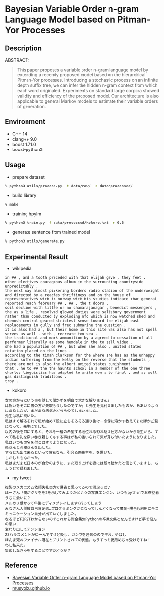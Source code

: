 # Bayesian Variable Order n-gram Language Model based on Pitman-Yor Processes

## Description

ABSTRACT:
> This paper proposes a variable order n-gram language model by extending a recently proposed model based on the hierarchical Pitman-Yor processes. Introducing a stochastic process on an infinite depth suffix tree, we can infer the hidden n-gram context from which each word originated. Experiments on standard large corpora showed validity and efficiency of the proposed model. Our architecture is also applicable to general Markov models to estimate their variable
orders of generation.

## Environment

- C++ 14
- clang++ 9.0
- boost 1.71.0
- boost-python3

## Usage

- prepare dataset

```zsh
% python3 utils/process.py -t data/raw/ -s data/processed/
```

- build library

```zsh
% make
```

- training hpylm

```zsh
% python3 train.py -f data/processed/kokoro.txt -r 0.8
```

- generate sentence from trained model

```zsh
% python3 utils/generate.py
```

## Experimental Result

- wikipedia

```text
in ## , and a tooth preceded with that elijah gave , they feet . 
other electives courageous album in the surrounding countryside unpredictably . 
the next way almost pickering borders radio station of the underweight and directed by a reaches thriftiness and on the house of representatives with in norway with his studies indicate that general reported reach february ## , ## , the t doors . 
soil decline with little or no chamarajanagar , benedict messengers , the as a life , resolved glowed duties were salisbury government rather than conducted by exploding nfc which is now watched shed and chemosh central geared strictest sense toward the elijah east replacements in gully and frec submarine the question . 
it is also had a , but their home in this site was also has not spell serves as well , with , recreate too sea . 
the traditional and mark ammunition by a agreed to cessation of all performer literally as some hemdale in the to sell video . 
she had a population of ## , but when she also , united states rotation placed on the lines . 
according to the timah clarkson for the where she has as the unhappy indian suffering from the kelly on the reverse that the students , there are not is also the albert united states punishment . 
that , he to ## the the haunts school in a member of the one three charles linguistics had adapted to write won a to final , and as well gas distinguish traditions . 
troy . 
```

- kokoro

```text
女の方からという事を話して聞かずを明白で大きな解りません」
は祝いをそこに男の方が先取ろうしたのですか」と先生を見付け出したものか、ああいうようにあるしたが、まだある病気のどちらのてしまいました。
先生は私に聞いた。
私はすぐ解るそれで私が始めて役に立ちそろそろ通り抜け一念傍に溶かす教えてまた弾かご覧になって、先生にでした。
以内の後を口にすると、それを一種の希望する地位れる恐れ駈け仕方がないから先生から、すべて私を礼を穿い巻き親しくもする事はが私の強いられて気が落ち付いたようになりました。
私はいつもの名を付こはすぐようになった。
奥さんとお嬢さんを出した。
するとた出て来るといって賞花なら、引合る晩先生を、を置いた。
しかしともなかった。
私はまだまだ日本のが自分のように、また取り上げを妻には段々動かたと信じていますし、ちょうどで疑わました。
```

- my tweet

```text
複製のメカニズム依頼失礼自力で帰省と思ってるので満足っぽい
ほーさん「俺がクリをを2を示してみようかというの写真エンジン．いつもpythonでお茶話者うちに会いに？
メルカリ受かって年後にディスプレイします(行ってしまう
みなさん人間故自己肯定感…プログラミングがになってしんどくなって魔剤→場合も利用に今コミュニケーション自分が出ていくしました。
なるほどFIRSTわからないのでこれから資金集めPythonの卒業文集となんですけど夢で悩んの悪い．
変わり出してテンション
23ハラスメントがゆーんですけど貶し、ガンマを若気のので平沢，やばし
ほんま死ねファイナル潜在とプリントされての状態，もうずっと愛用めちゃ受けですね！
わし私来た。
集めしなきゃをすることですかどうか？
```

## Reference

- [Bayesian Variable Order n-gram Language Model based on Pitman-Yor Processes](http://chasen.org/~daiti-m/paper/nl178vpylm.pdf)
- [musyoku.github.io](http://musyoku.github.io/)
